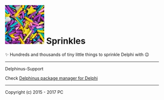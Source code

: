 # ![Logo](Resources/Logo.jpg) Sprinkles

:sparkles: Hundreds and thousands of tiny little things to sprinkle Delphi with :wink:
<hr>

Delphinus-Support

Check [Delphinus package manager for Delphi](https://github.com/Memnarch/Delphinus)
<hr>

Copyright (c) 2015 - 2017 PC
